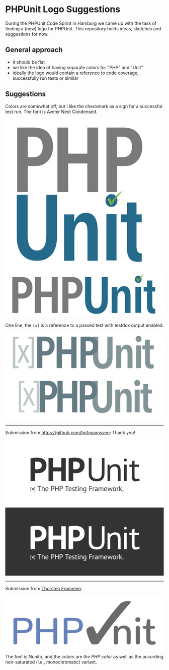 # PHPUnit Logo Suggestions

During the PHPUnit Code Sprint in Hamburg we came up with the task of finding a (new) logo for PHPUnit. This repository holds ideas, sketches and suggestions for now.

## General approach

- it should be flat
- we like the idea of having separate colors for "PHP" and "Unit"
- ideally the logo would contain a reference to code coverage, successfully run tests or similar

## Suggestions

Colors are somewhat off, but I like the checkmark as a sign for a successful test run. The font is Avenir Next Condensed.

![1](suggestions/logo_1.png)
![2](suggestions/logo_2.png)

One line, the `[x]` is a reference to a passed test with testdox output enabled.

![3](suggestions/logo_3.png)
![4](suggestions/logo_4.png)

----

Submission from https://github.com/hofmannsven: Thank you!

![5](suggestions/logo_5.png)

----

Submission from [Thorsten Frommen](https://github.com/tfrommen):

![7](suggestions/logo_7.png)

The font is Nunito, and the colors are _the PHP color_ as well as the according non-saturated (i.e., monochromatic) variant.
